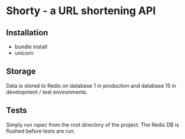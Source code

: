 # Shorty - a URL shortening API

## Installation

* bundle install
* unicorn

## Storage

Data is stored to Redis on database 1 in production and database 15 in development / test environments.
 
## Tests

Simply run *rspec* from the root directory of the project.
The Redis DB is flushed before tests are run.

